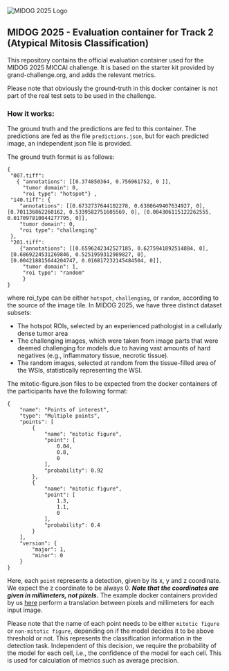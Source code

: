 
![MIDOG 2025 Logo](https://github.com/user-attachments/assets/6e28b009-7dcb-4bc1-b463-8528e943f952)

## MIDOG 2025 - Evaluation container for Track 2 (Atypical Mitosis Classification)

This repository contains the official evaluation container used for the MIDOG 2025 MICCAI challenge. It is based on the starter kit provided by grand-challenge.org, and adds the relevant metrics.

Please note that obviously the ground-truth in this docker container is not part of the real test sets to be used in the challenge.

### How it works:

The ground truth and the predictions are fed to this container. The predictions are fed as the file `predictions.json`, but for each predicted image, an independent json file is provided.

The ground truth format is as follows:
```
{
 "007.tiff": 
   { "annotations": [[0.374850364, 0.756961752, 0 ]], 
     "tumor domain": 0, 
     "roi type": "hotspot"} ,
 "140.tiff": {
    "annotations": [[0.6732737644102278, 0.6380649407634927, 0], [0.701136862260162, 0.5339582751605569, 0], [0.004306115122262555, 0.017097810044277795, 0]],
    "tumor domain": 0,
    "roi type": "challenging"
 },
 "201.tiff":
    {"annotations": [[0.6596242342527185, 0.6275941892514884, 0],
 [0.6869224531269846, 0.5251959312989827, 0],
 [0.004218815644204747, 0.016817232145484504, 0]],
     "tumor domain": 1,
     "roi type": "random"
     }
}

```

where roi_type can be either `hotspot`, `challenging`, or `random`, according to the source of the image tile. In MIDOG 2025, we have three distinct dataset subsets:
- The hotspot ROIs, selected by an experienced pathologist in a cellularly dense tumor area
- The challenging images, which were taken from image parts that were deemed challenging for models due to having vast amounts of hard negatives (e.g., inflammatory tissue, necrotic tissue).
- The random images, selected at random from the tissue-filled area of the WSIs, statistically representing the WSI.

The mitotic-figure.json files to be expected from the docker containers of the participants have the following format:
```
{
    "name": "Points of interest",
    "type": "Multiple points",
    "points": [
        {
            "name": "mitotic figure",
            "point": [
                0.04,
                0.8,
                0
            ],
            "probability": 0.92
        },
        {
            "name": "mitotic figure",
            "point": [
                1.3,
                1.1,
                0
            ],
            "probability": 0.4
        }
    ],
    "version": {
        "major": 1,
        "minor": 0
    }
}
```

Here, each `point` represents a detection, given by its x, y and z coordinate. We expect the z coordinate to be always 0. ***Note that the coordinates are given in millimeters, not pixels.*** 
The example docker containers provided by us [here](https://github.com/DeepMicroscopy/MIDOG25_T1_reference_docker) perform a translation between pixels and millimeters for each input image.

Please note that the name of each point needs to be either `mitotic figure` or `non-mitotic figure`, depending on if the model decides it to be above threshold or not. This represents the classification information in the detection task.
Independent of this decision, we require the probability of the model for each cell, i.e., the confidence of the model for each cell. This is used for calculation of metrics such as average precision.

